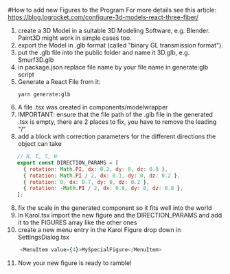 #How to add new Figures to the Program
For more details see this article: https://blog.logrocket.com/configure-3d-models-react-three-fiber/
1. create a 3D Model in a suitable 3D Modeling Software, e.g. Blender. Paint3D might work in simple cases too.
2. export the Model in .glb format (called "binary GL transmission format").
3. put the .glb file into the public folder and name it <FigureType>3D.glb, e.g. Smurf3D.glb
4. in package.json replace file name by your file name in generate:glb script
5. Generate a React File from it:
    ```
   yarn generate:glb
    ```
6. A file <myfilename>.tsx was created in components/modelwrapper
7. IMPORTANT: ensure that the file path of the .glb file in the generated .tsx is empty, there are 2 places to fix, 
   you have to remove the leading "/" 
8. add a block with correction parameters for the different directions the object can take
```javascript 
   // N, E, S, W
   export const DIRECTION_PARAMS = [
     { rotation: Math.PI, dx: 0.2, dy: 0, dz: 0.8 },
     { rotation: Math.PI / 2, dx: 0.1, dy: 0, dz: 0.2 },
     { rotation: 0, dx: 0.7, dy: 0, dz: 0.2 },
     { rotation: -Math.PI / 2, dx: 0.8, dy: 0, dz: 0.8 },
   ];
```
8. fix the scale in the generated component so it fits well into the world
9. In Karol.tsx import the new figure and the DIRECTION_PARAMS and add it to the FIGURES array like the other ones
10. create a new menu entry in the Karol Figure drop down in SettingsDialog.tsx
```typescript jsx
    <MenuItem value={4}>MySpecialFigure</MenuItem>
```
11. Now your new figure is ready to ramble!
